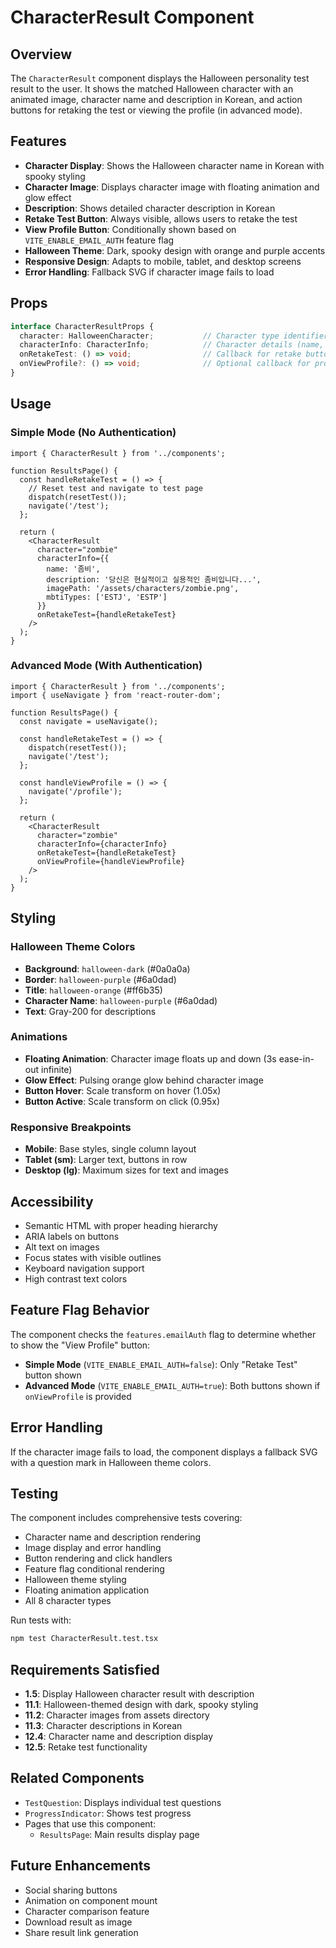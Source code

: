 # CharacterResult Component

## Overview

The `CharacterResult` component displays the Halloween personality test result to the user. It shows the matched Halloween character with an animated image, character name and description in Korean, and action buttons for retaking the test or viewing the profile (in advanced mode).

## Features

- **Character Display**: Shows the Halloween character name in Korean with spooky styling
- **Character Image**: Displays character image with floating animation and glow effect
- **Description**: Shows detailed character description in Korean
- **Retake Test Button**: Always visible, allows users to retake the test
- **View Profile Button**: Conditionally shown based on `VITE_ENABLE_EMAIL_AUTH` feature flag
- **Halloween Theme**: Dark, spooky design with orange and purple accents
- **Responsive Design**: Adapts to mobile, tablet, and desktop screens
- **Error Handling**: Fallback SVG if character image fails to load

## Props

```typescript
interface CharacterResultProps {
  character: HalloweenCharacter;           // Character type identifier
  characterInfo: CharacterInfo;            // Character details (name, description, image)
  onRetakeTest: () => void;                // Callback for retake button
  onViewProfile?: () => void;              // Optional callback for profile button
}
```

## Usage

### Simple Mode (No Authentication)

```tsx
import { CharacterResult } from '../components';

function ResultsPage() {
  const handleRetakeTest = () => {
    // Reset test and navigate to test page
    dispatch(resetTest());
    navigate('/test');
  };

  return (
    <CharacterResult
      character="zombie"
      characterInfo={{
        name: '좀비',
        description: '당신은 현실적이고 실용적인 좀비입니다...',
        imagePath: '/assets/characters/zombie.png',
        mbtiTypes: ['ESTJ', 'ESTP']
      }}
      onRetakeTest={handleRetakeTest}
    />
  );
}
```

### Advanced Mode (With Authentication)

```tsx
import { CharacterResult } from '../components';
import { useNavigate } from 'react-router-dom';

function ResultsPage() {
  const navigate = useNavigate();

  const handleRetakeTest = () => {
    dispatch(resetTest());
    navigate('/test');
  };

  const handleViewProfile = () => {
    navigate('/profile');
  };

  return (
    <CharacterResult
      character="zombie"
      characterInfo={characterInfo}
      onRetakeTest={handleRetakeTest}
      onViewProfile={handleViewProfile}
    />
  );
}
```

## Styling

### Halloween Theme Colors

- **Background**: `halloween-dark` (#0a0a0a)
- **Border**: `halloween-purple` (#6a0dad)
- **Title**: `halloween-orange` (#ff6b35)
- **Character Name**: `halloween-purple` (#6a0dad)
- **Text**: Gray-200 for descriptions

### Animations

- **Floating Animation**: Character image floats up and down (3s ease-in-out infinite)
- **Glow Effect**: Pulsing orange glow behind character image
- **Button Hover**: Scale transform on hover (1.05x)
- **Button Active**: Scale transform on click (0.95x)

### Responsive Breakpoints

- **Mobile**: Base styles, single column layout
- **Tablet (sm)**: Larger text, buttons in row
- **Desktop (lg)**: Maximum sizes for text and images

## Accessibility

- Semantic HTML with proper heading hierarchy
- ARIA labels on buttons
- Alt text on images
- Focus states with visible outlines
- Keyboard navigation support
- High contrast text colors

## Feature Flag Behavior

The component checks the `features.emailAuth` flag to determine whether to show the "View Profile" button:

- **Simple Mode** (`VITE_ENABLE_EMAIL_AUTH=false`): Only "Retake Test" button shown
- **Advanced Mode** (`VITE_ENABLE_EMAIL_AUTH=true`): Both buttons shown if `onViewProfile` is provided

## Error Handling

If the character image fails to load, the component displays a fallback SVG with a question mark in Halloween theme colors.

## Testing

The component includes comprehensive tests covering:

- Character name and description rendering
- Image display and error handling
- Button rendering and click handlers
- Feature flag conditional rendering
- Halloween theme styling
- Floating animation application
- All 8 character types

Run tests with:

```bash
npm test CharacterResult.test.tsx
```

## Requirements Satisfied

- **1.5**: Display Halloween character result with description
- **11.1**: Halloween-themed design with dark, spooky styling
- **11.2**: Character images from assets directory
- **11.3**: Character descriptions in Korean
- **12.4**: Character name and description display
- **12.5**: Retake test functionality

## Related Components

- `TestQuestion`: Displays individual test questions
- `ProgressIndicator`: Shows test progress
- Pages that use this component:
  - `ResultsPage`: Main results display page

## Future Enhancements

- Social sharing buttons
- Animation on component mount
- Character comparison feature
- Download result as image
- Share result link generation
